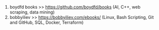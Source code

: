 1. boydfd books >> https://github.com/boydfd/books (AI, C++, web scraping, data mining)
2. bobbyiliev >> https://bobbyiliev.com/ebooks/ (Linux, Bash Scripting, Git and GitHub, SQL, Docker, Terraform)
